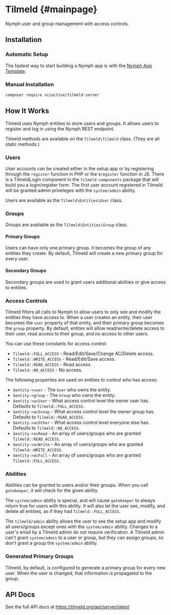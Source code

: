 # Tilmeld {#mainpage}

Nymph user and group management with access controls.

## Installation

### Automatic Setup

The fastest way to start building a Nymph app is with the [Nymph App Template](https://github.com/hperrin/nymph-template).

### Manual Installation

```sh
composer require sciactive/tilmeld-server
```

## How It Works

Tilmeld uses Nymph entities to store users and groups. It allows users to register and log in using the Nymph REST endpoint.

Tilmeld methods are available on the `Tilmeld\Tilmeld` class. (They are all static methods.)

### Users

User accounts can be created either in the setup app or by registering through the `register` function in PHP or the `$register` function in JS. There is a TilmeldLogin component in the `tilmeld-components` package that will build you a login/register form. The first user account registered in Tilmeld will be granted admin priveleges with the `system/admin` ability.

Users are available as the `Tilmeld\Entities\User` class.

### Groups

Groups are available as the `Tilmeld\Entities\Group` class.

#### Primary Groups

Users can have only one primary group. It becomes the group of any entities they create. By default, Tilmeld will create a new primary group for every user.

#### Secondary Groups

Secondary groups are used to grant users additional abilities or give access to entities.

### Access Controls

Tilmeld filters all calls to Nymph to allow users to only see and modify the entities they have access to. When a user creates an entity, their user becomes the `user` property of that entity, and their primary group becomes the `group` property. By default, entites will allow read/write/delete access to their user, read access to their group, and no access to other users.

You can use these constants for access control:

* `Tilmeld::FULL_ACCESS` - Read/Edit/Save/Change AC/Delete access.
* `Tilmeld::WRITE_ACCESS` - Read/Edit/Save access.
* `Tilmeld::READ_ACCESS` - Read access.
* `Tilmeld::NO_ACCESS` - No access.

The following properties are used on entities to control who has access:

* `$entity->user` - The `User` who owns the entity.
* `$entity->group` - The `Group` who owns the entity.
* `$entity->acUser` - What access control level the owner user has. Defaults to `Tilmeld::FULL_ACCESS`.
* `$entity->acGroup` - What access control level the owner group has. Defaults to `Tilmeld::READ_ACCESS`.
* `$entity->acOther` - What access control level everyone else has. Defaults to `Tilmeld::NO_ACCESS`.
* `$entity->acRead` - An array of users/groups who are granted `Tilmeld::READ_ACCESS`.
* `$entity->acWrite` - An array of users/groups who are granted `Tilmeld::WRITE_ACCESS`.
* `$entity->acFull` - An array of users/groups who are granted `Tilmeld::FULL_ACCESS`.

### Abilities

Abilities can be granted to users and/or their groups. When you call `gatekeeper`, it will check for the given ability.

The `system/admin` ability is special, and will cause `gatekeeper` to always return true for users with this ability. It will also let the user see, modify, and delete all entities, as if they had `Tilmeld::FULL_ACCESS`.

The `tilmeld/admin` ability allows the user to see the setup app and modify all users/groups except ones with the `system/admin` ability. Changes to a user's email by a Tilmeld admin do not require verification. A Tilmeld admin can't grant `system/admin` to a user or group, but they can assign groups, so don't grant a group the `system/admin` ability.

### Generated Primary Groups

Tilmeld, by default, is configured to generate a primary group for every new user. When the user is changed, that information is propagated to the group.

## API Docs

See the full API docs at https://tilmeld.org/api/server/latest
